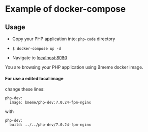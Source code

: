 # Example of docker-compose

## Usage

- Copy your PHP application into: `php-code` directory

- `$ docker-compose up -d`

- Navigate to [localhost:8080](http://localhost:8080)

You are browsing your PHP application using Bmeme docker image.

#### For use a edited local image

change these lines:

```
php-dev:
  image: bmeme/php-dev:7.0.24-fpm-nginx
```

with

```
php-dev:
  build: ../../php-dev/7.0.24-fpm-nginx
```
